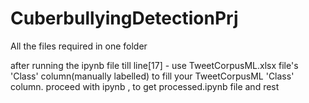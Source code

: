 # CuberbullyingDetectionPrj

All the files required in one folder

after running the ipynb file till line[17] - use TweetCorpusML.xlsx file's 'Class' column(manually labelled) to fill your TweetCorpusML 'Class' column. 
proceed with ipynb , to get processed.ipynb file and rest

